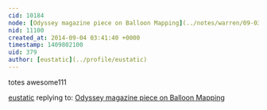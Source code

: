 ```yaml
---
cid: 10184
node: [Odyssey magazine piece on Balloon Mapping](../notes/warren/09-03-2014/odyssey-magazine-piece-on-balloon-mapping)
nid: 11100
created_at: 2014-09-04 03:41:40 +0000
timestamp: 1409802100
uid: 379
author: [eustatic](../profile/eustatic)
---
```


totes awesome111

[eustatic](../profile/eustatic) replying to: [Odyssey magazine piece on Balloon Mapping](../notes/warren/09-03-2014/odyssey-magazine-piece-on-balloon-mapping)

